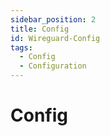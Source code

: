```yaml
---
sidebar_position: 2
title: Config
id: Wireguard-Config
tags:
  - Config
  - Configuration
---
```


# Config
